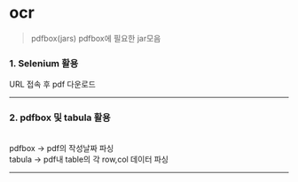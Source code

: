 # ocr
> pdfbox(jars)
    pdfbox에 필요한 jar모음
    
<h3>1. Selenium 활용</h3>
    URL 접속 후 pdf 다운로드
<hr>
<h3>2. pdfbox 및 tabula 활용</h3>
<br>pdfbox -> pdf의 작성날짜 파싱
<br>tabula -> pdf내 table의 각 row,col 데이터 파싱
<hr>
<hr<3. 얻은 데이터 csv로 가공 </h3>
  



